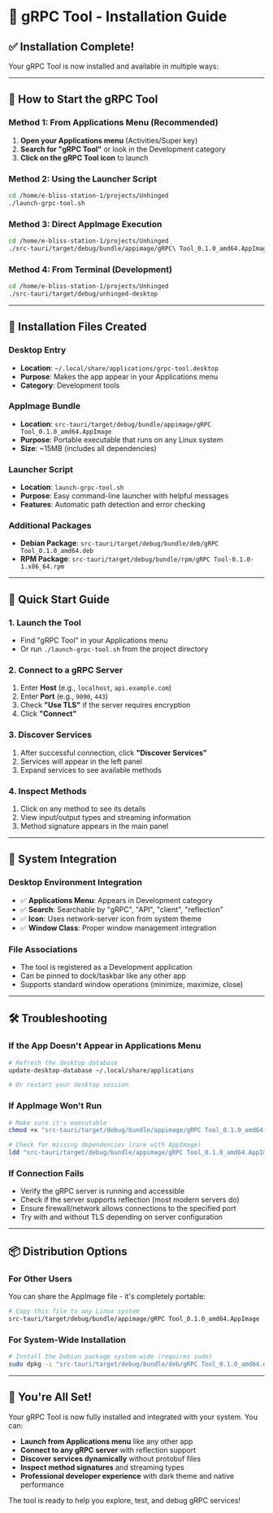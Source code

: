 # 🔧 gRPC Tool - Installation Guide

## ✅ **Installation Complete!**

Your gRPC Tool is now installed and available in multiple ways:

---

## 🚀 **How to Start the gRPC Tool**

### **Method 1: From Applications Menu (Recommended)**
1. **Open your Applications menu** (Activities/Super key)
2. **Search for "gRPC Tool"** or look in the Development category
3. **Click on the gRPC Tool icon** to launch

### **Method 2: Using the Launcher Script**
```bash
cd /home/e-bliss-station-1/projects/Unhinged
./launch-grpc-tool.sh
```

### **Method 3: Direct AppImage Execution**
```bash
cd /home/e-bliss-station-1/projects/Unhinged
./src-tauri/target/debug/bundle/appimage/gRPC\ Tool_0.1.0_amd64.AppImage
```

### **Method 4: From Terminal (Development)**
```bash
cd /home/e-bliss-station-1/projects/Unhinged
./src-tauri/target/debug/unhinged-desktop
```

---

## 📁 **Installation Files Created**

### **Desktop Entry**
- **Location**: `~/.local/share/applications/grpc-tool.desktop`
- **Purpose**: Makes the app appear in your Applications menu
- **Category**: Development tools

### **AppImage Bundle**
- **Location**: `src-tauri/target/debug/bundle/appimage/gRPC Tool_0.1.0_amd64.AppImage`
- **Purpose**: Portable executable that runs on any Linux system
- **Size**: ~15MB (includes all dependencies)

### **Launcher Script**
- **Location**: `launch-grpc-tool.sh`
- **Purpose**: Easy command-line launcher with helpful messages
- **Features**: Automatic path detection and error checking

### **Additional Packages**
- **Debian Package**: `src-tauri/target/debug/bundle/deb/gRPC Tool_0.1.0_amd64.deb`
- **RPM Package**: `src-tauri/target/debug/bundle/rpm/gRPC Tool-0.1.0-1.x86_64.rpm`

---

## 🎯 **Quick Start Guide**

### **1. Launch the Tool**
- Find "gRPC Tool" in your Applications menu
- Or run `./launch-grpc-tool.sh` from the project directory

### **2. Connect to a gRPC Server**
1. Enter **Host** (e.g., `localhost`, `api.example.com`)
2. Enter **Port** (e.g., `9090`, `443`)
3. Check **"Use TLS"** if the server requires encryption
4. Click **"Connect"**

### **3. Discover Services**
1. After successful connection, click **"Discover Services"**
2. Services will appear in the left panel
3. Expand services to see available methods

### **4. Inspect Methods**
1. Click on any method to see its details
2. View input/output types and streaming information
3. Method signature appears in the main panel

---

## 🔧 **System Integration**

### **Desktop Environment Integration**
- ✅ **Applications Menu**: Appears in Development category
- ✅ **Search**: Searchable by "gRPC", "API", "client", "reflection"
- ✅ **Icon**: Uses network-server icon from system theme
- ✅ **Window Class**: Proper window management integration

### **File Associations**
- The tool is registered as a Development application
- Can be pinned to dock/taskbar like any other app
- Supports standard window operations (minimize, maximize, close)

---

## 🛠️ **Troubleshooting**

### **If the App Doesn't Appear in Applications Menu**
```bash
# Refresh the desktop database
update-desktop-database ~/.local/share/applications

# Or restart your desktop session
```

### **If AppImage Won't Run**
```bash
# Make sure it's executable
chmod +x "src-tauri/target/debug/bundle/appimage/gRPC Tool_0.1.0_amd64.AppImage"

# Check for missing dependencies (rare with AppImage)
ldd "src-tauri/target/debug/bundle/appimage/gRPC Tool_0.1.0_amd64.AppImage"
```

### **If Connection Fails**
- Verify the gRPC server is running and accessible
- Check if the server supports reflection (most modern servers do)
- Ensure firewall/network allows connections to the specified port
- Try with and without TLS depending on server configuration

---

## 📦 **Distribution Options**

### **For Other Users**
You can share the AppImage file - it's completely portable:
```bash
# Copy this file to any Linux system
src-tauri/target/debug/bundle/appimage/gRPC Tool_0.1.0_amd64.AppImage
```

### **For System-Wide Installation**
```bash
# Install the Debian package system-wide (requires sudo)
sudo dpkg -i "src-tauri/target/debug/bundle/deb/gRPC Tool_0.1.0_amd64.deb"
```

---

## 🎉 **You're All Set!**

Your gRPC Tool is now fully installed and integrated with your system. You can:

- **Launch from Applications menu** like any other app
- **Connect to any gRPC server** with reflection support
- **Discover services dynamically** without protobuf files
- **Inspect method signatures** and streaming types
- **Professional developer experience** with dark theme and native performance

The tool is ready to help you explore, test, and debug gRPC services!
